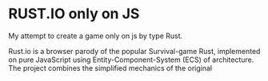 # RUST.IO only on JS
My attempt to create a game only on js by type Rust.

Rust.io is a browser parody of the popular Survival-game Rust, implemented on pure JavaScript using Entity-Component-System (ECS) of architecture. The project combines the simplified mechanics of the original